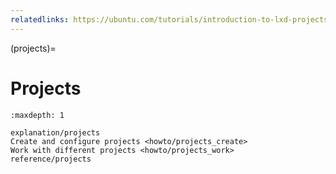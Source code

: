 ```yaml
---
relatedlinks: https://ubuntu.com/tutorials/introduction-to-lxd-projects
---
```


(projects)=
# Projects

```{toctree}
:maxdepth: 1

explanation/projects
Create and configure projects <howto/projects_create>
Work with different projects <howto/projects_work>
reference/projects
```
